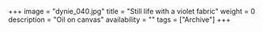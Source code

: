 +++
image = "dynie_040.jpg"
title = "Still life with a violet fabric"
weight = 0
description = "Oil on canvas"
availability = ""
tags = ["Archive"]
+++
